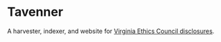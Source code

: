 # Tavenner
A harvester, indexer, and website for [Virginia Ethics Council disclosures](http://ethicssearch.dls.virginia.gov/).
